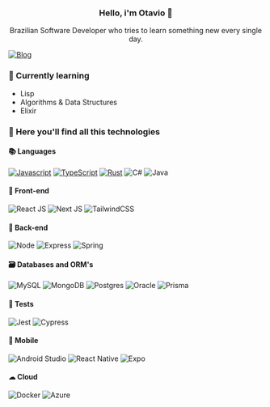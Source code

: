 <div align="center"> 
  <h3> Hello, i'm Otavio 👋 </h3>
  <p> Brazilian Software Developer who tries to learn something new every single day. </p>
</div>

[![Blog](https://img.shields.io/badge/Website-blog.ocarmo.dev-blue?style=flat-square)](https://blog.ocarmo.dev)


### 🌱 Currently learning

- Lisp
- Algorithms & Data Structures
- Elixir

### 🚀 Here you'll find all this technologies

#### 📚 Languages
[![Javascript](https://img.shields.io/badge/JAVASCRIPT-323330?style=for-the-badge&logo=javascript)](https://developer.mozilla.org/pt-BR/docs/Web/JavaScript)
[![TypeScript](https://img.shields.io/badge/TYPESCRIPT-323330?style=for-the-badge&logo=typescript)](https://typescriptlang.org)
[![Rust](https://img.shields.io/badge/RUST-323330?style=for-the-badge&logo=rust)](https://www.rust-lang.org/pt-BR)
![C#](https://img.shields.io/badge/c%23-%23239120.svg?style=for-the-badge&logo=c-sharp&logoColor=white)
![Java](https://img.shields.io/badge/java-%23ED8B00.svg?style=for-the-badge&logo=openjdk&logoColor=white)

#### 👀 Front-end
![React JS](https://img.shields.io/badge/React-20232A?style=for-the-badge&logo=react&logoColor=61DAFB)
![Next JS](https://img.shields.io/badge/Next-black?style=for-the-badge&logo=next.js&logoColor=white)
![TailwindCSS](https://img.shields.io/badge/tailwindcss-%2338B2AC.svg?style=for-the-badge&logo=tailwind-css&logoColor=white)

#### 🧠 Back-end
![Node](https://img.shields.io/badge/Node.js-43853D?style=for-the-badge&logo=node.js&logoColor=white)
![Express](https://img.shields.io/badge/express-000000?style=for-the-badge&logo=express&logoColor=white)
![Spring](https://img.shields.io/badge/spring-%236DB33F.svg?style=for-the-badge&logo=spring&logoColor=white)

#### 🗃️ Databases and ORM's
![MySQL](https://img.shields.io/badge/mysql-%2300f.svg?style=for-the-badge&logo=mysql&logoColor=white)
![MongoDB](https://img.shields.io/badge/MongoDB-%234ea94b.svg?style=for-the-badge&logo=mongodb&logoColor=white)
![Postgres](https://img.shields.io/badge/postgres-%23316192.svg?style=for-the-badge&logo=postgresql&logoColor=white)
![Oracle](https://img.shields.io/badge/Oracle-F80000?style=for-the-badge&logo=oracle&logoColor=white)
![Prisma](https://img.shields.io/badge/Prisma-3982CE?style=for-the-badge&logo=Prisma&logoColor=white)

#### 📃 Tests
![Jest](https://img.shields.io/badge/-jest-%23C21325?style=for-the-badge&logo=jest&logoColor=white)
![Cypress](https://img.shields.io/badge/-cypress-%23E5E5E5?style=for-the-badge&logo=cypress&logoColor=058a5e)

#### 📱 Mobile
![Android Studio](https://img.shields.io/badge/Android%20Studio-3DDC84.svg?style=for-the-badge&logo=android-studio&logoColor=white)
![React Native](https://img.shields.io/badge/react_native-%2320232a.svg?style=for-the-badge&logo=react&logoColor=%2361DAFB)
![Expo](https://img.shields.io/badge/expo-1C1E24?style=for-the-badge&logo=expo&logoColor=#D04A37)

#### ☁ Cloud
![Docker](https://img.shields.io/badge/docker-%230db7ed.svg?style=for-the-badge&logo=docker&logoColor=white)
![Azure](https://img.shields.io/badge/azure-%230072C6.svg?style=for-the-badge&logo=microsoftazure&logoColor=white)
